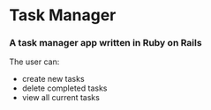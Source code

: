 # Task Manager #
### A task manager app written in Ruby on Rails ###

The user can:
  * create new tasks
  * delete completed tasks
  * view all current tasks
